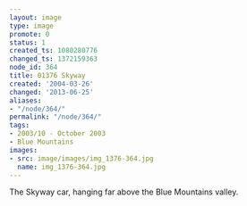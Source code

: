 ```yaml
---
layout: image
type: image
promote: 0
status: 1
created_ts: 1080280776
changed_ts: 1372159363
node_id: 364
title: 01376 Skyway
created: '2004-03-26'
changed: '2013-06-25'
aliases:
- "/node/364/"
permalink: "/node/364/"
tags:
- 2003/10 - October 2003
- Blue Mountains
images:
- src: image/images/img_1376-364.jpg
  name: img_1376-364.jpg
---
```

The Skyway car, hanging far above the Blue Mountains valley.
